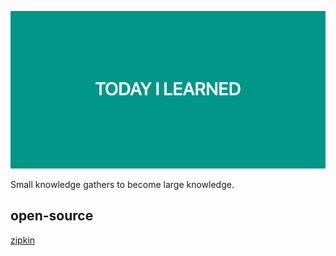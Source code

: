 ![banner](banner-image.png)

Small knowledge gathers to become large knowledge.

## open-source

[zipkin]()
